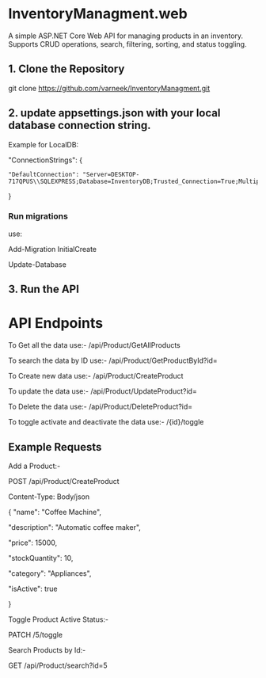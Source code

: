 # InventoryManagment.web

A simple ASP.NET Core Web API for managing products in an inventory.
Supports CRUD operations, search, filtering, sorting, and status toggling.

## 1. Clone the Repository

   git clone https://github.com/varneek/InventoryManagment.git

## 2. update appsettings.json with your local database connection string.

Example for LocalDB:

  "ConnectionStrings": {
  
    "DefaultConnection": "Server=DESKTOP-717QPUS\\SQLEXPRESS;Database=InventoryDB;Trusted_Connection=True;MultipleActiveResultSets=true"
    
  }

### Run migrations
  use:
  
  Add-Migration InitialCreate
  
  Update-Database

## 3. Run the API

# API Endpoints

To Get all the data use:- /api/Product/GetAllProducts

To search the data by ID use:- /api/Product/GetProductById?id=

To Create new data use:- /api/Product/CreateProduct

To update the data use:- /api/Product/UpdateProduct?id= 

To Delete the data use:- /api/Product/DeleteProduct?id=

To toggle activate and deactivate the data use:- /{id}/toggle


## Example Requests

Add a Product:-

POST /api/Product/CreateProduct

Content-Type: Body/json

{
  "name": "Coffee Machine",
  
  "description": "Automatic coffee maker",
  
  "price": 15000,
  
  "stockQuantity": 10,
  
  "category": "Appliances",
  
  "isActive": true
  
}

Toggle Product Active Status:-

PATCH /5/toggle

Search Products by Id:-

GET /api/Product/search?id=5
